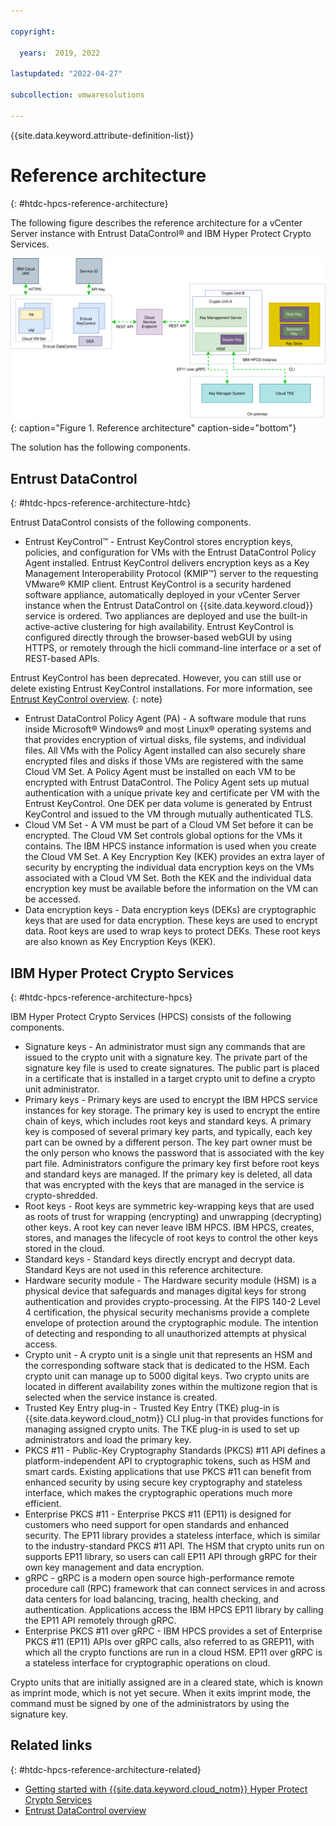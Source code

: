 ```yaml
---

copyright:

  years:  2019, 2022

lastupdated: "2022-04-27"

subcollection: vmwaresolutions

---
```


{{site.data.keyword.attribute-definition-list}}

# Reference architecture
{: #htdc-hpcs-reference-architecture}

The following figure describes the reference architecture for a vCenter Server instance with Entrust DataControl® and IBM Hyper Protect Crypto Services.

![Reference architecture](../../images/htdc-hpcs-reference-architecture.svg){: caption="Figure 1. Reference architecture" caption-side="bottom"}

The solution has the following components.

## Entrust DataControl
{: #htdc-hpcs-reference-architecture-htdc}

Entrust DataControl consists of the following components.
* Entrust KeyControl™ - Entrust KeyControl stores encryption keys, policies, and configuration for VMs with the Entrust DataControl Policy Agent installed. Entrust KeyControl delivers encryption keys as a Key Management Interoperability Protocol (KMIP™) server to the requesting VMware® KMIP client. Entrust KeyControl is a security hardened software appliance, automatically deployed in your vCenter Server instance when the Entrust DataControl on {{site.data.keyword.cloud}} service is ordered. Two appliances are deployed and use the built-in active-active clustering for high availability. Entrust KeyControl is configured directly through the browser-based webGUI by using HTTPS, or remotely through the hicli command-line interface or a set of REST-based APIs.

Entrust KeyControl has been deprecated. However, you can still use or delete existing Entrust KeyControl installations. For more information, see [Entrust KeyControl overview](/docs/vmwaresolutions?topic=vmwaresolutions-htkc_considerations).
{: note}

* Entrust DataControl Policy Agent (PA) - A software module that runs inside Microsoft® Windows® and most Linux® operating systems and that provides encryption of virtual disks, file systems, and individual files. All VMs with the Policy Agent installed can also securely share encrypted files and disks if those VMs are registered with the same Cloud VM Set. A Policy Agent must be installed on each VM to be encrypted with Entrust DataControl. The Policy Agent sets up mutual authentication with a unique private key and certificate per VM with the Entrust KeyControl. One DEK per data volume is generated by Entrust KeyControl and issued to the VM through mutually authenticated TLS.
* Cloud VM Set - A VM must be part of a Cloud VM Set before it can be encrypted. The Cloud VM Set controls global options for the VMs it contains. The IBM HPCS instance information is used when you create the Cloud VM Set. A Key Encryption Key (KEK) provides an extra layer of security by encrypting the individual data encryption keys on the VMs associated with a Cloud VM Set. Both the KEK and the individual data encryption key must be available before the information on the VM can be accessed.
* Data encryption keys - Data encryption keys (DEKs) are cryptographic keys that are used for data encryption. These keys are used to encrypt data. Root keys are used to wrap keys to protect DEKs. These root keys are also known as Key Encryption Keys (KEK).

## IBM Hyper Protect Crypto Services
{: #htdc-hpcs-reference-architecture-hpcs}

IBM Hyper Protect Crypto Services (HPCS) consists of the following components.
* Signature keys - An administrator must sign any commands that are issued to the crypto unit with a signature key. The private part of the signature key file is used to create signatures. The public part is placed in a certificate that is installed in a target crypto unit to define a crypto unit administrator.
* Primary keys - Primary keys are used to encrypt the IBM HPCS service instances for key storage. The primary key is used to encrypt the entire chain of keys, which includes root keys and standard keys. A primary key is composed of several primary key parts, and typically, each key part can be owned by a different person. The key part owner must be the only person who knows the password that is associated with the key part file. Administrators configure the primary key first before root keys and standard keys are managed. If the primary key is deleted, all data that was encrypted with the keys that are managed in the service is crypto-shredded.
* Root keys - Root keys are symmetric key-wrapping keys that are used as roots of trust for wrapping (encrypting) and unwrapping (decrypting) other keys. A root key can never leave IBM HPCS. IBM HPCS, creates, stores, and manages the lifecycle of root keys to control the other keys stored in the cloud.
* Standard keys - Standard keys directly encrypt and decrypt data. Standard Keys are not used in this reference architecture.
* Hardware security module - The Hardware security module (HSM) is a physical device that safeguards and manages digital keys for strong authentication and provides crypto-processing. At the FIPS 140-2 Level 4 certification, the physical security mechanisms provide a complete envelope of protection around the cryptographic module. The intention of detecting and responding to all unauthorized attempts at physical access.
* Crypto unit - A crypto unit is a single unit that represents an HSM and the corresponding software stack that is dedicated to the HSM. Each crypto unit can manage up to 5000 digital keys. Two crypto units are located in different availability zones within the multizone region that is selected when the service instance is created.
* Trusted Key Entry plug-in - Trusted Key Entry (TKE) plug-in is {{site.data.keyword.cloud_notm}} CLI plug-in that provides functions for managing assigned crypto units. The TKE plug-in is used to set up administrators and load the primary key.
* PKCS #11 - Public-Key Cryptography Standards (PKCS) #11 API defines a platform-independent API to cryptographic tokens, such as HSM and smart cards. Existing applications that use PKCS #11 can benefit from enhanced security by using secure key cryptography and stateless interface, which makes the cryptographic operations much more efficient.
* Enterprise PKCS #11 - Enterprise PKCS #11 (EP11) is designed for customers who need support for open standards and enhanced security. The EP11 library provides a stateless interface, which is similar to the industry-standard PKCS #11 API. The HSM that crypto units run on supports EP11 library, so users can call EP11 API through gRPC for their own key management and data encryption.
* gRPC - gRPC is a modern open source high-performance remote procedure call (RPC) framework that can connect services in and across data centers for load balancing, tracing, health checking, and authentication. Applications access the IBM HPCS EP11 library by calling the EP11 API remotely through gRPC.
* Enterprise PKCS #11 over gRPC - IBM HPCS provides a set of Enterprise PKCS #11 (EP11) APIs over gRPC calls, also referred to as GREP11, with which all the crypto functions are run in a cloud HSM. EP11 over gRPC is a stateless interface for cryptographic operations on cloud.

Crypto units that are initially assigned are in a cleared state, which is known as imprint mode, which is not yet secure. When it exits imprint mode, the command must be signed by one of the administrators by using the signature key.

## Related links
{: #htdc-hpcs-reference-architecture-related}

*  [Getting started with {{site.data.keyword.cloud_notm}} Hyper Protect Crypto Services](/docs/hs-crypto?topic=hs-crypto-get-started)
*  [Entrust DataControl overview](/docs/vmwaresolutions?topic=vmwaresolutions-htdc_considerations)
